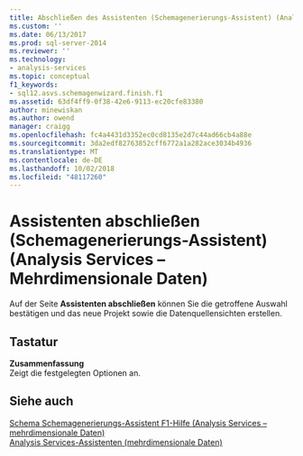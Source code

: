 ```yaml
---
title: Abschließen des Assistenten (Schemagenerierungs-Assistent) (Analysis Services – mehrdimensionale Daten) | Microsoft-Dokumentation
ms.custom: ''
ms.date: 06/13/2017
ms.prod: sql-server-2014
ms.reviewer: ''
ms.technology:
- analysis-services
ms.topic: conceptual
f1_keywords:
- sql12.asvs.schemagenwizard.finish.f1
ms.assetid: 63df4ff9-0f38-42e6-9113-ec20cfe83380
author: minewiskan
ms.author: owend
manager: craigg
ms.openlocfilehash: fc4a4431d3352ec0cd8135e2d7c44ad66cb4a88e
ms.sourcegitcommit: 3da2edf82763852cff6772a1a282ace3034b4936
ms.translationtype: MT
ms.contentlocale: de-DE
ms.lasthandoff: 10/02/2018
ms.locfileid: "48117260"
---
```

# <a name="completing-the-wizard-schema-generation-wizard-analysis-services---multidimensional-data"></a>Assistenten abschließen (Schemagenerierungs-Assistent) (Analysis Services – Mehrdimensionale Daten)
  Auf der Seite **Assistenten abschließen** können Sie die getroffene Auswahl bestätigen und das neue Projekt sowie die Datenquellensichten erstellen.  
  
## <a name="options"></a>Tastatur  
 **Zusammenfassung**  
 Zeigt die festgelegten Optionen an.  
  
## <a name="see-also"></a>Siehe auch  
 [Schema Schemagenerierungs-Assistent F1-Hilfe &#40;Analysis Services – mehrdimensionale Daten&#41;](schema-generation-wizard-f1-help-analysis-services-multidimensional-data.md)   
 [Analysis Services-Assistenten &#40;mehrdimensionale Daten&#41;](analysis-services-wizards-multidimensional-data.md)  
  
  

